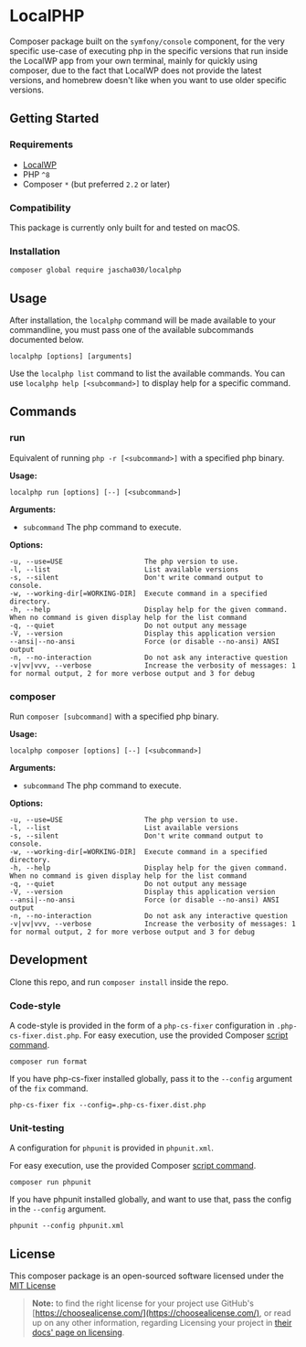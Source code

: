 # LocalPHP

Composer package built on the `symfony/console` component, for the very specific use-case of executing php in the
specific versions that run inside the LocalWP app from your own terminal, mainly for quickly using composer, due to the
fact that LocalWP does not provide the latest versions, and homebrew doesn't like when you want to use older specific
versions.

## Getting Started

### Requirements

* [LocalWP](https://localwp.com/)
* PHP `^8`
* Composer `*` (but preferred `2.2` or later)

### Compatibility

This package is currently only built for and tested on macOS.

### Installation

```shell
composer global require jascha030/localphp
```

## Usage

After installation, the `localphp` command will be made available to your commandline, you must pass one of the
available subcommands documented below.

```shell
localphp [options] [arguments]
```

Use the `localphp list` command to list the available commands.
You can use `localphp help [<subcommand>]` to display help for a specific command.

## Commands

### run

Equivalent of running `php -r [<subcommand>]` with a specified php binary.

**Usage:**

```shell
localphp run [options] [--] [<subcommand>]
```

**Arguments:**

* `subcommand` The php command to execute.

**Options:**

```
-u, --use=USE                    The php version to use.
-l, --list                       List available versions
-s, --silent                     Don't write command output to console.
-w, --working-dir[=WORKING-DIR]  Execute command in a specified directory.
-h, --help                       Display help for the given command. When no command is given display help for the list command
-q, --quiet                      Do not output any message
-V, --version                    Display this application version
--ansi|--no-ansi                 Force (or disable --no-ansi) ANSI output
-n, --no-interaction             Do not ask any interactive question
-v|vv|vvv, --verbose             Increase the verbosity of messages: 1 for normal output, 2 for more verbose output and 3 for debug
```

### composer

Run `composer [subcommand]` with a specified php binary.

**Usage:**

```shell 
localphp composer [options] [--] [<subcommand>]
```

**Arguments:**

* `subcommand` The php command to execute.

**Options:**

```
-u, --use=USE                    The php version to use.
-l, --list                       List available versions
-s, --silent                     Don't write command output to console.
-w, --working-dir[=WORKING-DIR]  Execute command in a specified directory.
-h, --help                       Display help for the given command. When no command is given display help for the list command
-q, --quiet                      Do not output any message
-V, --version                    Display this application version
--ansi|--no-ansi                 Force (or disable --no-ansi) ANSI output
-n, --no-interaction             Do not ask any interactive question
-v|vv|vvv, --verbose             Increase the verbosity of messages: 1 for normal output, 2 for more verbose output and 3 for debug
```

## Development

Clone this repo, and run `composer install` inside the repo.

### Code-style

A code-style is provided in the form of a `php-cs-fixer` configuration in `.php-cs-fixer.dist.php`. For easy execution,
use the provided Composer [script command](https://getcomposer.org/doc/articles/scripts.md).

```shell
composer run format
```

If you have php-cs-fixer installed globally, pass it to the `--config` argument of the `fix` command.

```shell
php-cs-fixer fix --config=.php-cs-fixer.dist.php
```

### Unit-testing

A configuration for `phpunit` is provided in `phpunit.xml`.

For easy execution, use the provided Composer [script command](https://getcomposer.org/doc/articles/scripts.md).

```shell
composer run phpunit
```

If you have phpunit installed globally, and want to use that, pass the config in the `--config` argument.

```shell
phpunit --config phpunit.xml
```

## License

This composer package is an open-sourced software licensed under
the [MIT License](https://github.com/jascha030/localwp/blob/master/LICENSE.md)

> **Note:** to find the right license for your project
> use GitHub's [https://choosealicense.com/](https://choosealicense.com/),
> or read up on any other information, regarding Licensing your project in [their docs' page on licensing](https://docs.github.com/en/github/creating-cloning-and-archiving-repositories/creating-a-repository-on-github/licensing-a-repository).

